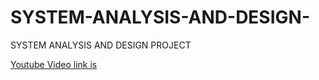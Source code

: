 # SYSTEM-ANALYSIS-AND-DESIGN-
SYSTEM ANALYSIS AND DESIGN PROJECT 

[Youtube Video link is](https://youtu.be/YTSn_bPJR9s)
